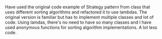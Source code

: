 
Have used the original code example of Strategy pattern from class that uses different sorting algorithms and refactored it to use lambdas. The original version is familiar but has to implement multiple classes and lot of code. Using lamdas, there's no need to have so many classes and I have used anonymous functions for sorting algorithm implementations. A lot less code.

